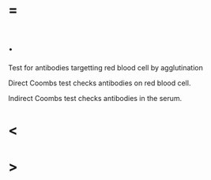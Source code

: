 # =

# .

Test for antibodies targetting red blood cell by agglutination

Direct Coombs test checks antibodies on red blood cell.

Indirect Coombs test checks antibodies in the serum.

# <

# >
